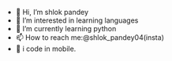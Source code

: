 - 👋 Hi, I’m shlok pandey
- 👀 I’m interested in learning languages
- 🌱 I’m currently learning python
- 📫 How to reach me:@shlok_pandey04(insta) 
- 🤞 i code in mobile. 
